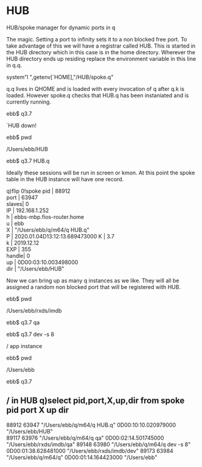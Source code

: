 # HUB
HUB/spoke manager for dynamic ports in q

The magic. Setting a port to infinity sets it to a non blocked free port.
To take advantage of this we will have a registrar called HUB.
This is started in the HUB directory which in this case is in the home directory.
Wherever the HUB directory ends up residing replace the environment variable in this line in q.q.

system"l ",getenv[`HOME],"/HUB/spoke.q"

q.q lives in QHOME and is loaded with every invocation of q after q.k is loaded.
However spoke.q checks that HUB.q has been instaniated and is currently running.

ebb$ q3.7

`HUB down!
 
ebb$ pwd

/Users/ebb/HUB

ebb$ q3.7 HUB.q

Ideally these sessions will be run in screen or kmon.
At this point the spoke table in the HUB instance will have one record.

q)flip 0!spoke
pid   | 88912                        
port  | 63947                        
slaves| 0                            
IP    | 192.168.1.252                
h     | ebbs-mbp.fios-router.home    
u     | ebb                          
X     | "/Users/ebb/q/m64/q HUB.q"   
P     | 2020.01.04D13:12:13.689473000
K     | 3.7                          
k     | 2019.12.12                   
EXP   | 355                          
handle| 0                            
up    | 0D00:03:10.003498000         
dir   | "/Users/ebb/HUB"       

Now we can bring up as many q instances as we like.
They will all be assigned a random non blocked port that will be registered with HUB.

ebb$ pwd

/Users/ebb/rxds/imdb

ebb$ q3.7 qa

ebb$ q3.7 dev -s 8

/ app instance

ebb$ pwd

/Users/ebb

ebb$ q3.7

/ in HUB
q)select pid,port,X,up,dir from spoke
pid   port  X                             up                   dir                       
-----------------------------------------------------------------------------------------
88912 63947 "/Users/ebb/q/m64/q HUB.q"    0D00:10:10.020979000 "/Users/ebb/HUB"          
89117 63976 "/Users/ebb/q/m64/q qa"       0D00:02:14.501745000 "/Users/ebb/rxds/imdb/qa" 
89148 63980 "/Users/ebb/q/m64/q dev -s 8" 0D00:01:38.628481000 "/Users/ebb/rxds/imdb/dev"
89173 63984 "/Users/ebb/q/m64/q"          0D00:01:14.164423000 "/Users/ebb"     

